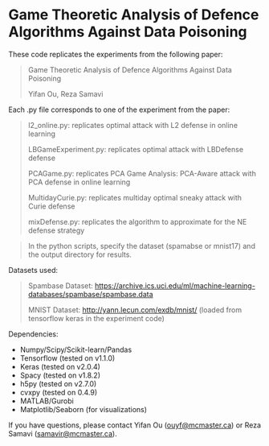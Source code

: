# Game Theoretic Analysis of Defence Algorithms Against Data Poisoning

These code replicates the experiments from the following paper:

> Game Theoretic Analysis of Defence Algorithms Against Data Poisoning
>
> Yifan Ou, Reza Samavi

Each .py file corresponds to one of the experiment from the paper:

> l2_online.py: replicates optimal attack with L2 defense in online learning
>
> LBGameExperiment.py: replicates optimal attack with LBDefense defense
>
> PCAGame.py: replicates PCA Game Analysis: PCA-Aware attack with PCA defense in online learning
>
> MultidayCurie.py: replicates multiday optimal sneaky attack with Curie defense
>
> mixDefense.py: replicates the algorithm to approximate for the NE defense strategy


> In the python scripts, specify the dataset (spamabse or mnist17) and the output directory for results.

Datasets used:

> Spambase Dataset: https://archive.ics.uci.edu/ml/machine-learning-databases/spambase/spambase.data
>
> MNIST Dataset: http://yann.lecun.com/exdb/mnist/ (loaded from tensorflow keras in the experiment code)

Dependencies:
- Numpy/Scipy/Scikit-learn/Pandas
- Tensorflow (tested on v1.1.0)
- Keras (tested on v2.0.4)
- Spacy (tested on v1.8.2)
- h5py (tested on v2.7.0)
- cvxpy (tested on 0.4.9)
- MATLAB/Gurobi
- Matplotlib/Seaborn (for visualizations)

If you have questions, please contact Yifan Ou (<ouyf@mcmaster.ca>) or Reza Samavi (<samavir@mcmaster.ca>).